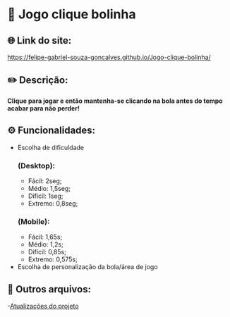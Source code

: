 # 🔴 Jogo clique bolinha

## 🌐 Link do site:
https://felipe-gabriel-souza-goncalves.github.io/Jogo-clique-bolinha/

## ✏️ Descrição:
**Clique para jogar e então mantenha-se clicando na bola antes do tempo acabar para não perder!**

## ⚙️ Funcionalidades:
- Escolha de dificuldade 
    ### (Desktop):
    - Fácil: 2seg;
    - Médio: 1,5seg;
    - Difícil: 1seg;
    - Extremo: 0,8seg;     
    ### (Mobile):
    - Fácil: 1,65s;
    - Médio: 1,2s;
    - Difícil: 0,85s;
    - Extremo: 0,575s;
- Escolha de personalização da bola/área de jogo

## 📁 Outros arquivos:
-[Atualizações do projeto](CHANGELOG.md)
